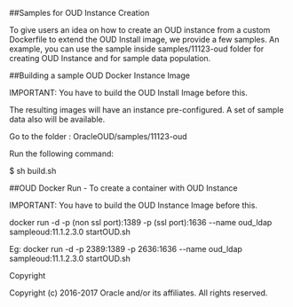 ##Samples for OUD Instance Creation

To give users an idea on how to create an OUD instance from a custom Dockerfile to extend the OUD Install image, we provide a few samples. An example, you can use the sample inside samples/11123-oud folder for creating OUD Instance and for sample data population.

##Building a sample OUD Docker Instance Image

IMPORTANT: You have to build the OUD Install Image before this.

The resulting images will have an instance pre-configured. A set of sample data also will be available.

Go to the folder  : OracleOUD/samples/11123-oud

Run the following command:

$ sh build.sh


##OUD Docker Run - To create a container with OUD Instance 

IMPORTANT: You have to build the OUD Instance Image before this.

docker run -d -p (non ssl port):1389 -p (ssl port):1636 --name oud_ldap sampleoud:11.1.2.3.0 startOUD.sh

Eg: docker run -d -p 2389:1389 -p 2636:1636 --name oud_ldap sampleoud:11.1.2.3.0 startOUD.sh


Copyright

Copyright (c) 2016-2017 Oracle and/or its affiliates. All rights reserved.